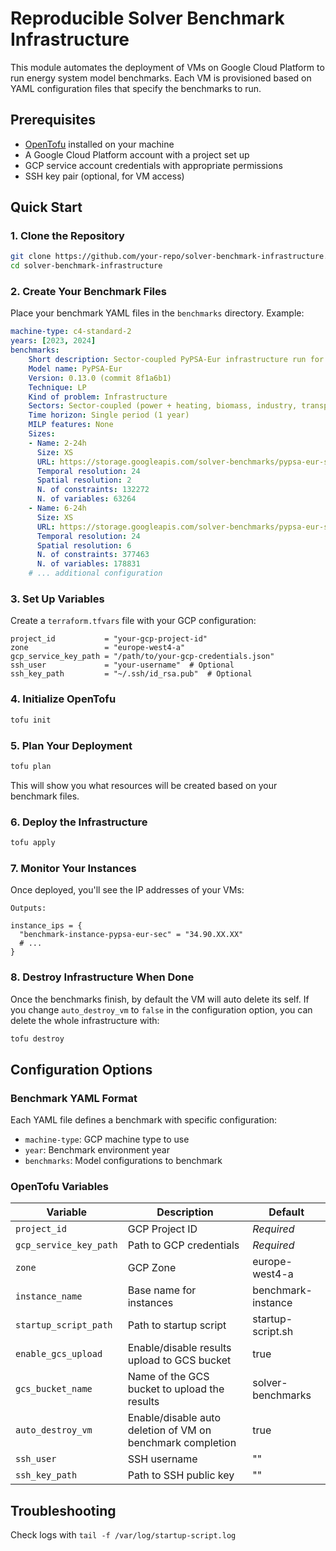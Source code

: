 # Reproducible Solver Benchmark Infrastructure

This module automates the deployment of VMs on Google Cloud Platform to run energy system model benchmarks. Each VM is provisioned based on YAML configuration files that specify the benchmarks to run.

## Prerequisites

- [OpenTofu](https://opentofu.org/docs/intro/install/) installed on your machine
- A Google Cloud Platform account with a project set up
- GCP service account credentials with appropriate permissions
- SSH key pair (optional, for VM access)

## Quick Start

### 1. Clone the Repository

```bash
git clone https://github.com/your-repo/solver-benchmark-infrastructure.git
cd solver-benchmark-infrastructure
```

### 2. Create Your Benchmark Files

Place your benchmark YAML files in the `benchmarks` directory. Example:

```yaml
machine-type: c4-standard-2
years: [2023, 2024]
benchmarks:
    Short description: Sector-coupled PyPSA-Eur infrastructure run for Italy considering 2050 as single planning horizon (LP, lot of variables, strongly intermeshed constraints)
    Model name: PyPSA-Eur
    Version: 0.13.0 (commit 8f1a6b1)
    Technique: LP
    Kind of problem: Infrastructure
    Sectors: Sector-coupled (power + heating, biomass, industry, transport)
    Time horizon: Single period (1 year)
    MILP features: None
    Sizes:
    - Name: 2-24h
      Size: XS
      URL: https://storage.googleapis.com/solver-benchmarks/pypsa-eur-sec-2-24h.lp
      Temporal resolution: 24
      Spatial resolution: 2
      N. of constraints: 132272
      N. of variables: 63264
    - Name: 6-24h
      Size: XS
      URL: https://storage.googleapis.com/solver-benchmarks/pypsa-eur-sec-2-24h.lp
      Temporal resolution: 24
      Spatial resolution: 6
      N. of constraints: 377463
      N. of variables: 178831
    # ... additional configuration
```

### 3. Set Up Variables

Create a `terraform.tfvars` file with your GCP configuration:

```hcl
project_id           = "your-gcp-project-id"
zone                 = "europe-west4-a"
gcp_service_key_path = "/path/to/your-gcp-credentials.json"
ssh_user             = "your-username"  # Optional
ssh_key_path         = "~/.ssh/id_rsa.pub"  # Optional
```

### 4. Initialize OpenTofu

```bash
tofu init
```

### 5. Plan Your Deployment

```bash
tofu plan
```

This will show you what resources will be created based on your benchmark files.

### 6. Deploy the Infrastructure

```bash
tofu apply
```

### 7. Monitor Your Instances

Once deployed, you'll see the IP addresses of your VMs:

```
Outputs:

instance_ips = {
  "benchmark-instance-pypsa-eur-sec" = "34.90.XX.XX"
  # ...
}
```

### 8. Destroy Infrastructure When Done

Once the benchmarks finish, by default the VM will auto delete its self. If you change `auto_destroy_vm`
to `false` in the configuration option, you can delete the whole infrastructure with:

```bash
tofu destroy
```

## Configuration Options

### Benchmark YAML Format

Each YAML file defines a benchmark with specific configuration:

- `machine-type`: GCP machine type to use
- `year`: Benchmark environment year
- `benchmarks`: Model configurations to benchmark

### OpenTofu Variables

| Variable | Description                                                | Default            |
|----------|------------------------------------------------------------|--------------------|
| `project_id` | GCP Project ID                                             | *Required*         |
| `gcp_service_key_path` | Path to GCP credentials                                    | *Required*         |
| `zone` | GCP Zone                                                   | europe-west4-a     |
| `instance_name` | Base name for instances                                    | benchmark-instance |
| `startup_script_path` | Path to startup script                                     | startup-script.sh  |
| `enable_gcs_upload` | Enable/disable results upload to GCS bucket                | true               |
| `gcs_bucket_name` | Name of the GCS bucket to upload the results               | solver-benchmarks  |
| `auto_destroy_vm` | Enable/disable auto deletion of VM on benchmark completion | true               |
| `ssh_user` | SSH username                                               | ""                 |
| `ssh_key_path` | Path to SSH public key                                     | ""                 |

## Troubleshooting
Check logs with `tail -f /var/log/startup-script.log`

